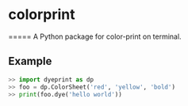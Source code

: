 # colorprint
=====
A Python package for color-print on terminal.

Example
-------
```python
>> import dyeprint as dp
>> foo = dp.ColorSheet('red', 'yellow', 'bold')
>> print(foo.dye('hello world'))
```
